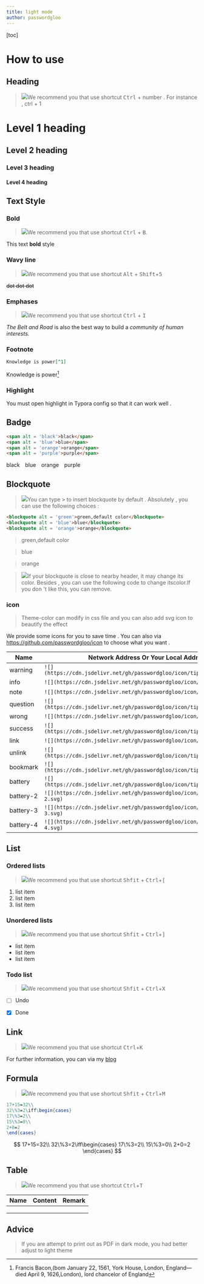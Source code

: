```yaml
---
title: light mode
author: passwordgloo
---
```


[toc]

<!--This is commet , don't delete it-->

# How to use

## Heading

> ![](https://cdn.jsdelivr.net/gh/passwordgloo/icon/tip/20/info.svg)We recommend you that use shortcut <kbd>Ctrl</kbd> + number . For instance , ctrl + 1

# Level 1 heading

## Level 2 heading

### Level 3 heading

#### Level 4 heading

## Text Style

### Bold

> ![](https://cdn.jsdelivr.net/gh/passwordgloo/icon/tip/20/info.svg)We recommend you that use shortcut <kbd>Ctrl</kbd> + <kbd>B</kbd>.

This text **bold** style

### Wavy line

> ![](https://cdn.jsdelivr.net/gh/passwordgloo/icon/tip/20/info.svg)We recommend you that use shortcut <kbd>Alt</kbd> + <kbd>Shift</kbd>+<kbd>5</kbd>

~~dot dot dot~~

### Emphases

> ![](https://cdn.jsdelivr.net/gh/passwordgloo/icon/tip/20/info.svg)We recommend you that use shortcut <kbd>Ctrl</kbd> + <kbd>I</kbd>

*The Belt and Road* is also the best way to build a *community of human interests.*

### Footnote

```markdown
Knowledge is power[^1]
```

Knowledge is power[^1]

### Highlight

You must open highlight in Typora config so that it can work well . 

## Badge

```html
<span alt = 'black'>black</span>
<span alt = 'blue'>blue</span>
<span alt = 'orange'>orange</span>
<span alt = 'purple'>purple</span>
```

<span alt='black'>black</span>&emsp;<span alt='blue'>blue</span>&emsp;<span alt='orange'>orange</span>&emsp;<span alt='purple'>purple</span>

## Blockquote

> ![](https://cdn.jsdelivr.net/gh/passwordgloo/icon/tip/20/info.svg)You can type <kbd>></kbd> to insert blockquote by default . Absolutely , you can use the following choices :

```html
<blockquote alt = 'green'>green,default color</blockquote>
<blockquote alt = 'blue'>blue</blockquote>
<blockquote alt = 'orange'>orange</blockquote>
```

<blockquote alt = 'green'>green,default color</blockquote>
<blockquote alt = 'blue'>blue</blockquote>
<blockquote alt = 'orange'>orange</blockquote>

> ![](https://cdn.jsdelivr.net/gh/passwordgloo/icon/tip/20/warning.svg)If your blockquote is close to nearby header, it may change its color. Besides , you can use the following code to change itscolor.lf you don 't like this, you can remove.

### icon

> Theme-color can modify in css file and you can also add svg icon to beautify the effect

We provide some icons for you to save time . You can also via https://github.com/passwordgloo/icon to choose what you want .

| Name      | Network Address Or Your Local Address                        | Effect                                                       |
| --------- | ------------------------------------------------------------ | ------------------------------------------------------------ |
| warning   | `![](https://cdn.jsdelivr.net/gh/passwordgloo/icon/tip/20/warning.svg)` | ![](https://cdn.jsdelivr.net/gh/passwordgloo/icon/tip/20/warning.svg) |
| info      | `![](https://cdn.jsdelivr.net/gh/passwordgloo/icon/tip/20/info.svg)` | ![](https://cdn.jsdelivr.net/gh/passwordgloo/icon/tip/20/info.svg) |
| note      | `![](https://cdn.jsdelivr.net/gh/passwordgloo/icon/tip/20/note.svg)` | ![](https://cdn.jsdelivr.net/gh/passwordgloo/icon/tip/20/note.svg) |
| question  | `![](https://cdn.jsdelivr.net/gh/passwordgloo/icon/tip/20/question.svg)` | ![](https://cdn.jsdelivr.net/gh/passwordgloo/icon/tip/20/question.svg) |
| wrong     | `![](https://cdn.jsdelivr.net/gh/passwordgloo/icon/tip/20/wrong.svg)` | ![](https://cdn.jsdelivr.net/gh/passwordgloo/icon/tip/20/wrong.svg) |
| success   | `![](https://cdn.jsdelivr.net/gh/passwordgloo/icon/tip/20/success.svg)` | ![](https://cdn.jsdelivr.net/gh/passwordgloo/icon/tip/20/success.svg) |
| link      | `![](https://cdn.jsdelivr.net/gh/passwordgloo/icon/tip/20/link.svg)` | ![](https://cdn.jsdelivr.net/gh/passwordgloo/icon/tip/20/link.svg) |
| unlink    | `![](https://cdn.jsdelivr.net/gh/passwordgloo/icon/tip/20/unlink.svg)` | ![](https://cdn.jsdelivr.net/gh/passwordgloo/icon/tip/20/unlink.svg) |
| bookmark  | `![](https://cdn.jsdelivr.net/gh/passwordgloo/icon/tip/20/bookmark.svg)` | ![](https://cdn.jsdelivr.net/gh/passwordgloo/icon/tip/20/bookmark.svg) |
| battery   | `![](https://cdn.jsdelivr.net/gh/passwordgloo/icon/tip/20/battery.svg)` | ![](https://cdn.jsdelivr.net/gh/passwordgloo/icon/tip/20/battery.svg) |
| battery-2 | `![](https://cdn.jsdelivr.net/gh/passwordgloo/icon/tip/20/battery-2.svg)` | ![](https://cdn.jsdelivr.net/gh/passwordgloo/icon/tip/20/battery-2.svg) |
| battery-3 | `![](https://cdn.jsdelivr.net/gh/passwordgloo/icon/tip/20/battery-3.svg)` | ![](https://cdn.jsdelivr.net/gh/passwordgloo/icon/tip/20/battery-3.svg) |
| battery-4 | `![](https://cdn.jsdelivr.net/gh/passwordgloo/icon/tip/20/battery-4.svg)` | ![](https://cdn.jsdelivr.net/gh/passwordgloo/icon/tip/20/battery-4.svg) |

## List

### Ordered lists

> ![](https://cdn.jsdelivr.net/gh/passwordgloo/icon/tip/20/info.svg)We recommend you that use shortcut <kbd>Shfit</kbd> + <kbd>Ctrl</kbd>+<kbd>[</kbd>

1. list item
2. list item
3. list item

### Unordered lists

> ![](https://cdn.jsdelivr.net/gh/passwordgloo/icon/tip/20/info.svg)We recommend you that use shortcut <kbd>Shfit</kbd> + <kbd>Ctrl</kbd>+<kbd>]</kbd>

- list item
- list item
- list item

### Todo list

> ![](https://cdn.jsdelivr.net/gh/passwordgloo/icon/tip/20/info.svg)We recommend you that use shortcut <kbd>Shfit</kbd> + <kbd>Ctrl</kbd>+<kbd>X</kbd>

- [ ] Undo

- [x] Done

## Link

> ![](https://cdn.jsdelivr.net/gh/passwordgloo/icon/tip/20/info.svg)We recommend you that use shortcut <kbd>Ctrl</kbd>+<kbd>K</kbd>

For further information, you can via my [blog](https://iglooblog.top)

## Formula

> ![](https://cdn.jsdelivr.net/gh/passwordgloo/icon/tip/20/info.svg)We recommend you that use shortcut <kbd>Shfit</kbd> + <kbd>Ctrl</kbd>+<kbd>M</kbd>

```mathematica
17+15=32\\
32\%3=2\iff\begin{cases}
17\%3=2\\
15\%3=0\\
2+0=2
\end{cases}
```


$$
17+15=32\\
32\%3=2\iff\begin{cases}
17\%3=2\\
15\%3=0\\
2+0=2
\end{cases}
$$

## Table

>![](https://cdn.jsdelivr.net/gh/passwordgloo/icon/tip/20/info.svg)We recommend you that use shortcut  <kbd>Ctrl</kbd>+<kbd>T</kbd>

| Name | Content | Remark |
| ---- | ------- | ------ |
|      |         |        |
|      |         |        |
|      |         |        |

## Advice

> If you are attempt to print out as PDF in dark mode, you had better adjust to light theme

[^1]:Francis Bacon,(bom January 22, 1561, York House, London, England—died April 9, 1626,London), lord chancelor of England